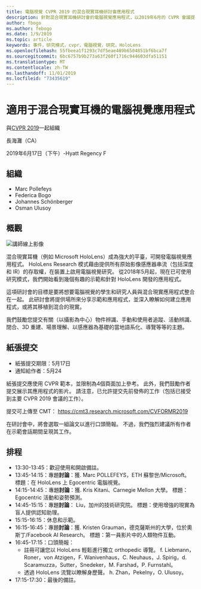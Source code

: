 ```yaml
---
title: 電腦視覺 CVPR 2019 的混合現實耳機研討會應用程式
description: 針對混合現實耳機研討會的電腦視覺應用程式，以2019年6月的 CVPR 會議提供。
author: fbogo
ms.author: febogo
ms.date: 1/9/2019
ms.topic: article
keywords: 事件，研究模式，cvpr，電腦視覺，研究，HoloLens
ms.openlocfilehash: 55fbeea1f1293c7df5eae489b6504851bf6bca7f
ms.sourcegitcommit: 6bc6757b9b273a63f260f1716c944603dfa51151
ms.translationtype: MT
ms.contentlocale: zh-TW
ms.lasthandoff: 11/01/2019
ms.locfileid: "73435619"
---
```

# <a name="computer-vision-applications-for-mixed-reality-headsets"></a>適用于混合現實耳機的電腦視覺應用程式

與[CVPR 2019](https://cvpr2019.thecvf.com/)一起組織

長海灘（CA）

2019年6月17日（下午）-Hyatt Regency F


## <a name="organizers"></a>組織
* Marc Pollefeys
* Federica Bogo
* Johannes Schönberger
* Osman Ulusoy

## <a name="overview"></a>概觀

![講師線上影像](images/cvpr2019_teaser2.jpg)

混合現實耳機（例如 Microsoft HoloLens）成為強大的平臺，可開發電腦視覺應用程式。 HoloLens Research 模式藉由提供所有原始影像感應器串流（包括深度和 IR）的存取權，在裝置上啟用電腦視覺研究。 從2018年5月起，現在已可使用研究模式，我們開始看到幾個有趣的示範和針對 HoloLens 開發的應用程式。 

這項研討會的目標是要將想要電腦視覺的學生和研究人員與混合現實應用程式整合在一起。 此研討會將提供場所來分享示範和應用程式，並深入瞭解如何建立應用程式，或將其移植到混合的現實。 

我們鼓勵您提交有關（以攝影為中心）物件辨識、手動和使用者追蹤、活動辨識、閉合、3D 重建、場景理解、以感應器為基礎的當地語系化、導覽等等的主題。

## <a name="paper-submission"></a>紙張提交
* 紙張提交期限：5月17日
* 通知給作者：5月24

紙張提交應使用 CVPR 範本，並限制為4個頁面加上參考。 此外，我們鼓勵作者提交展示其應用程式的影片。
請注意，已允許提交先前發佈的工作（包括已接受到主要 CVPR 2019 會議的工作）。 

提交可上傳至 CMT： https://cmt3.research.microsoft.com/CVFORMR2019

在研討會中，將會選取一組論文以進行口頭簡報。 不過，我們強烈建議所有作者在示範會話期間呈現其工作。


## <a name="schedule"></a>排程
* 13:30-13:45：歡迎使用和開啟備註。
* 13:45-14:15：專題**討論**：獲. Marc POLLEFEYS，ETH 蘇黎世/Microsoft。 標題：在 HoloLens 上 Egocentric 電腦視覺。
* 14:15-14:45：專題**討論**：獲. Kris Kitani、Carnegie Mellon 大學。 標題： Egocentric 活動和姿勢預測。
* 14:45-15:15：專題**討論**： Liu，加州的技術研究院。 標題：使用增強的現實為盲人提供認知助理。
* 15:15-16:15：休息和示範。
* 16:15-16:45：專題**討論**：獲. Kristen Grauman，德克薩斯州的大學，位於奧斯丁/Facebook AI Research。 標題：第一員影片中的人類物件互動。
* 16:45-17:15：口頭簡報：
    * 註冊可讓您以 HoloLens 輕鬆進行獨立 orthopedic 導覽。 f. Liebmann，Roner，von Atzigen，F. Wanivenhaus，C. Neuhaus，J. Spirig，d. Scaramuzza，Sutter，Snedeker，M. Farshad，P. Furnstahl。
    * 透過 HoloLens 流覽以瞭解身歷聲。 h. Zhan，Pekelny，O. Ulusoy。
* 17:15-17:30：最後的備註。
